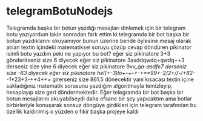 # telegramBotuNodejs
Telegramda başka bir botun yazdığı mesajları dinlemek için bir telegram botu yazıyordum lakin sonradan fark ettim ki telegramda bir bot başka bir botun yazdıklarını okuyamıyor bunun üzerine bende öylesine mesaj olarak atılan textin içindeki matematiksel soruyu çözüp cevap döndüren pikinator isimli botu yazdım
peki ne yapıyor bu bot?
eğer siz pikinatore 3+3 gönderirseniz size 6 diyecek
eğer siz pikinatore 3asddqwdq+qwdq++3 derseniz size yine 6 diyecek
eğer siz pikinatore 9vv_*qa-asdfe7 derseniz size -63 diyecek
eğer siz pikinatore hel(***+-*3)*lo+-+-+-+**9*9+*-*2/2+/*/-/*+82--1**23+3-++4*+*+* girerseniz size 861.5 dönecektir
yani kısacası textin içine sakladığınız matematik sorusunu yazdığım algoritmayla temizleyip, hesaplayıp size geri döndermektedir.
Eğer telegramda bir bot başka bir botun mesajlarını okuyabilseydi daha efsane bir şey yapıcaktım ama botlar birbirleriyle konuşarak sonsuz döngüye girdikleri için telegram tarafından bu özellik kaldırılmış o yüzden o fikir başka projeye kaldı
